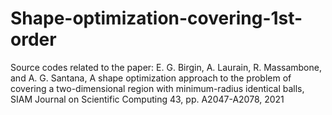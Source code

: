 # Shape-optimization-covering-1st-order
Source codes related to the paper:  E. G. Birgin, A. Laurain, R. Massambone, and A. G. Santana, A shape  optimization approach to the problem of covering a two-dimensional  region with minimum-radius identical balls, SIAM Journal on Scientific  Computing 43, pp. A2047-A2078, 2021
